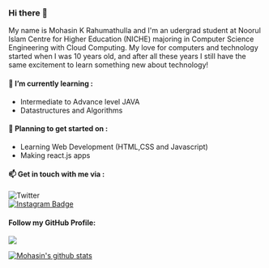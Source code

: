 ### Hi there 👋

<!--
**MohasinKR/MohasinKR** is a ✨ _special_ ✨ repository because its `README.md` (this file) appears on your GitHub profile.

Here are some ideas to get you started:

- 🔭 I’m currently working on ...
- 🌱 I’m currently learning ...
- 👯 I’m looking to collaborate on ...
- 🤔 I’m looking for help with ...
- 💬 Ask me about ...
- 📫 How to reach me: ...
- 😄 Pronouns: ...
- ⚡ Fun fact: ...
-->

My name is Mohasin K Rahumathulla and I'm an udergrad student at Noorul Islam Centre for Higher Education (NICHE) majoring in Computer Science Engineering with Cloud Computing.
My love for computers and technology started when I was 10 years old, and after all these years I still have the same excitement to learn something new about technology!
#### 🌱 I’m currently learning : 
- Intermediate to Advance level JAVA
- Datastructures and Algorithms

#### 📝 Planning to get started on :
- Learning Web Development (HTML,CSS and Javascript)
- Making react.js apps

#### :mailbox: Get in touch with me via : 
![Twitter](https://img.shields.io/twitter/follow/ediblehazard?style=social)<br>
[![Instagram Badge](https://img.shields.io/badge/-poison.smoke-purple?style=flat-square&logo=instagram&logoColor=white&link=https://instagram.com/poison.smoke/)](https://www.instagram.com/poison.smoke/)

#### Follow my GitHub Profile:
![](https://img.shields.io/github/followers/MohasinKR?style=social)

[![Mohasin's github stats](https://github-readme-stats.vercel.app/api?username=MohasinKR&theme=tokyonight)](https://github.com/mohasinkr)
